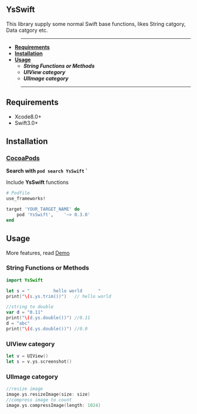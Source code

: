 ## YsSwift

This library supply some normal Swift base functions, likes String catgory, Data catgory etc.
>---
- **[Requirements](#Requirements)**
- **[Installation](#Installation)**
- **[Usage](#Usage)**
    - ***String Functions or Methods***
    - ***UIView category***
    - ***UIImage category***
>--- 

## Requirements

* Xcode8.0+
* Swift3.0+

## Installation

### [CocoaPods](https://guides.cocoapods.org/using/using-cocoapods.html)

**Search with `pod search YsSwift` `**

Include **YsSwift** functions
```ruby
# Podfile
use_frameworks!

target 'YOUR_TARGET_NAME' do
    pod 'YsSwift',    '~> 0.3.0'
end
```

## Usage

More features, read [Demo](Demo)
### String Functions or Methods

```swift
import YsSwift

let s = "         hello world      "
print("\(s.ys.trim())")   // hello world

//string to double
var d = "0.11"
print("\(d.ys.double())") //0.11
d = "abc"
print("\(d.ys.double())") //0.0
```
### UIView category
```swift
let v = UIView()
let s = v.ys.screenshot()
```
### UIImage category
```swift
//resize image
image.ys.resizeImage(size: size)
//compress image to count
image.ys.compressImage(length: 1024)

```
[Demo]: https://github.com/gb-6k-house/YsSwift/tree/master/Demo

